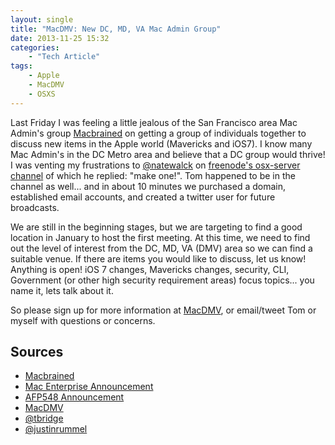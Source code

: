 ```yaml
---
layout: single
title: "MacDMV: New DC, MD, VA Mac Admin Group"
date: 2013-11-25 15:32
categories:
    - "Tech Article"
tags:
    - Apple
    - MacDMV
    - OSXS
---
```


Last Friday I was feeling a little jealous of the San Francisco area Mac Admin's group [Macbrained][macbrained] on getting a group of individuals together to discuss new items in the Apple world (Mavericks and iOS7).  I know many Mac Admin's in the DC Metro area and believe that a DC group would thrive!  I was venting my frustrations to [@natewalck][nate] on [freenode's osx-server channel][irc] of which he replied: "make one!".  Tom happened to be in the channel as well... and in about 10 minutes we purchased a domain, established email accounts, and created a twitter user for future broadcasts.

We are still in the beginning stages, but we are targeting to find a good location in January to host the first meeting.  At this time, we need to find out the level of interest from the DC, MD, VA (DMV) area so we can find a suitable venue.  If there are items you would like to discuss, let us know!  Anything is open!  iOS 7 changes, Mavericks changes, security, CLI, Government (or other high security requirement areas) focus topics... you name it, lets talk about it.

So please sign up for more information at [MacDMV][macdmv], or email/tweet Tom or myself with questions or concerns.

Sources
---

- [Macbrained](http://macbrained.wordpress.com)
- [Mac Enterprise Announcement](http://lists.psu.edu/cgi-bin/wa?A2=MACENTERPRISE;651e43e6.1311)
- [AFP548 Announcement](http://www.afp548.com/2013/11/25/new-mac-admins-group-macdmv/)
- [MacDMV](http://macdmv.com)
- [@tbridge](http://twitter.com/tbridge)
- [@justinrummel](http://twitter.com/justinrummel)

[irc]: http://osx.michaellynn.org/freenode-osx-server/freenode-osx-server_2013-11-22.html
[macbrained]: http://macbrained.wordpress.com
[macdmv]: http://www.macdmv.com
[nate]: http://twitter.com/natewalck
